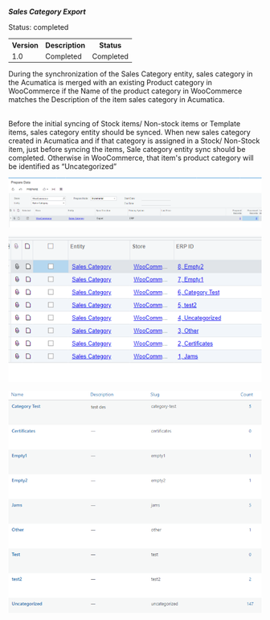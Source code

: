 ***Sales Category Export***
<p>Status: completed</p>
<table>
<tbody>
<tr>
<th>Version</th>
<th>Description</th>
<th>Status</th></tr>
<tr>
<td>1.0</td>
<td>Completed</td>
<td>Completed</td></tr></tbody></table>

<p>During the synchronization of the Sales Category entity, sales category in the Acumatica is merged with an existing Product category in WooCommerce if the Name of the product category in WooCommerce matches the Description of the item sales category in Acumatica.</p>
<p><br />Before the initial syncing of Stock items/ Non-stock items or Template items, sales category entity should be synced. When new sales category created in Acumatica and if that category is assigned in a Stock/ Non-Stock item, just before syncing the items, Sale category entity sync should be completed. Otherwise in WooCommerce, that item's product category will be identified as &ldquo;Uncategorized&rdquo;</p>

![Screenshot](/Specifications/Spec%20Images/Sales%20Category1.png)


![Screenshot](/Specifications/Spec%20Images/Sales%20Category2.png)
  
![Screenshot](/Specifications/Spec%20Images/Sales%20Category3.png)

